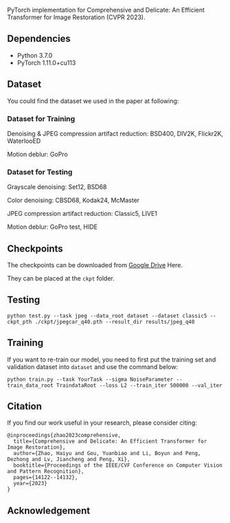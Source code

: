 PyTorch implementation for Comprehensive and Delicate: An Efficient Transformer for Image Restoration (CVPR 2023).

## Dependencies

* Python 3.7.0
* PyTorch 1.11.0+cu113

## Dataset

You could find the dataset we used in the paper at following:

### Dataset for Training

Denoising & JPEG compression artifact reduction: BSD400, DIV2K, Flickr2K, WaterlooED

Motion deblur: GoPro

### Dataset for Testing

Grayscale denoising: Set12, BSD68

Color denoising: CBSD68, Kodak24, McMaster

JPEG compression artifact reduction: Classic5, LIVE1

Motion deblur: GoPro test, HIDE

## Checkpoints

The checkpoints can be downloaded from [Google Drive](https://drive.google.com/drive/folders/1z32Wuphcq28WjwTEP1b1iPcVt7tJI1Iy?usp=share_link) Here.

They can be placed at the `ckpt` folder.

## Testing

~~~shell
python test.py --task jpeg --data_root dataset --dataset classic5 --ckpt_pth ./ckpt/jpegcar_q40.pth --result_dir results/jpeg_q40
~~~


## Training

If you want to re-train our model, you need to first put the training set and validation dataset into `dataset` 
and use the command below:

~~~shell
python train.py --task YourTask --sigma NoiseParameter --train_data_root TraindataRoot --loss L2 --train_iter 500000 --val_iter
~~~

## Citation

If you find our work useful in your research, please consider citing:

~~~
@inproceedings{zhao2023comprehensive,
  title={Comprehensive and Delicate: An Efficient Transformer for Image Restoration},
  author={Zhao, Haiyu and Gou, Yuanbiao and Li, Boyun and Peng, Dezhong and Lv, Jiancheng and Peng, Xi},
  booktitle={Proceedings of the IEEE/CVF Conference on Computer Vision and Pattern Recognition},
  pages={14122--14132},
  year={2023}
}
~~~

## Acknowledgement

